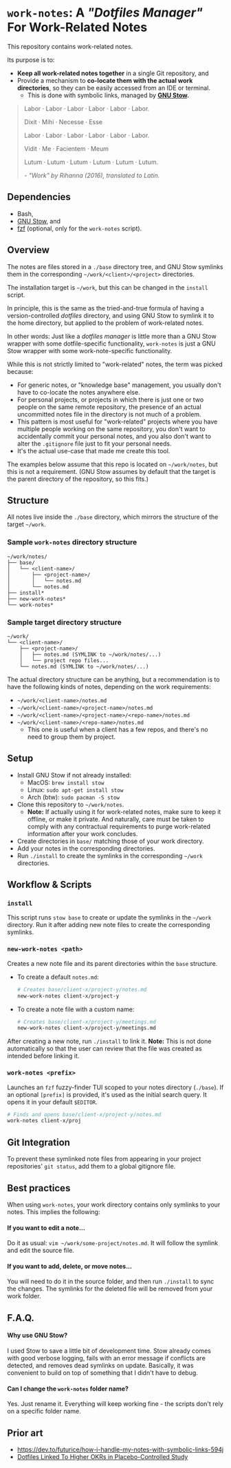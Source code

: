 # `work-notes`: A *"Dotfiles Manager"* For Work-Related Notes

This repository contains work-related notes.

Its purpose is to:
- **Keep all work-related notes together** in a single Git repository, and
- Provide a mechanism to **co-locate them with the actual work directories**,
  so they can be easily accessed from an IDE or terminal.
  - This is done with symbolic links, managed by **[GNU
    Stow](https://www.gnu.org/software/stow/).**

> Labor · Labor · Labor · Labor · Labor · Labor.
>
> Dixit · Mihi · Necesse · Esse
>
> Labor · Labor · Labor · Labor · Labor · Labor.
>
> Vidit · Me · Facientem · Meum
>
> Lutum · Lutum · Lutum · Lutum · Lutum · Lutum.
> 
> *- "Work" by Rihanna (2016), translated to Latin.*

## Dependencies

- Bash,
- [GNU Stow](https://www.gnu.org/software/stow/), and
- [fzf](https://github.com/junegunn/fzf) (optional, only for the `work-notes`
  script).

## Overview

The notes are files stored in a `./base` directory tree, and GNU Stow symlinks
them in the corresponding `~/work/<client>/<project>` directories.

The installation target is `~/work`, but this can be changed in the `install`
script. 

In principle, this is the same as the tried-and-true formula of having a
version-controlled *dotfiles* directory, and using GNU Stow to symlink it to
the home directory, but applied to the problem of work-related notes.

In other words: Just like a *dotfiles manager* is little more than a GNU Stow
wrapper with some dotfile-specific functionality, `work-notes` is just a GNU
Stow wrapper with some work-note-specific functionality.

While this is not strictly limited to "work-related" notes, the term was
picked because:
- For generic notes, or "knowledge base" management, you usually don't have to
  co-locate the notes anywhere else.
- For personal projects, or projects in which there is just one or two people
  on the same remote repository, the presence of an actual uncommitted notes
  file in the directory is not much of a problem.
- This pattern is most useful for "work-related" projects where you have
  multiple people working on the same repository, you don't want to
  accidentally commit your personal notes, and you also don't want to alter
  the `.gitignore` file just to fit your personal needs.
- It's the actual use-case that made me create this tool.

The examples below assume that this repo is located on `~/work/notes`, but
this is not a requirement. (GNU Stow assumes by default that the target is the
parent directory of the repository, so this fits.)

## Structure

All notes live inside the `./base` directory, which mirrors the structure of
the target `~/work`.

### Sample `work-notes` directory structure

```
~/work/notes/
├── base/
│   └── <client-name>/
│       ├── <project-name>/
│       │   └── notes.md
│       └── notes.md
├── install*
├── new-work-notes*
└── work-notes*
```

### Sample target directory structure

```
~/work/
└── <client-name>/
    ├── <project-name>/
    │   ├── notes.md (SYMLINK to ~/work/notes/...)
    │   └── project repo files...
    └── notes.md (SYMLINK to ~/work/notes/...)
```

The actual directory structure can be anything, but a recommendation is to
have the following kinds of notes, depending on the work requirements:
- `~/work/<client-name>/notes.md`
- `~/work/<client-name>/<project-name>/notes.md`
- `~/work/<client-name>/<project-name>/<repo-name>/notes.md`
- `~/work/<client-name>/<repo-name>/notes.md`
  - This one is useful when a client has a few repos, and there's no need to
    group them by project.

## Setup

- Install GNU Stow if not already installed:
  - MacOS: `brew install stow`
  - Linux: `sudo apt-get install stow`
  - Arch (btw): `sudo pacman -S stow`
- Clone this repository to `~/work/notes`.
  - **Note:** If actually using it for work-related notes, make sure to keep
    it offline, or make it private. And naturally, care must be taken to
    comply with any contractual requirements to purge work-related information
    after your work concludes.
- Create directories in `base/` matching those of your work directory.
- Add your notes in the corresponding directories.
- Run `./install` to create the symlinks in the corresponding `~/work`
  directories.

## Workflow & Scripts

### `install`

This script runs `stow base` to create or update the symlinks in the `~/work`
directory. Run it after adding new note files to create the corresponding
symlinks.

### `new-work-notes <path>`

Creates a new note file and its parent directories within the `base`
structure.

- To create a default `notes.md`:
  ```bash
  # Creates base/client-x/project-y/notes.md
  new-work-notes client-x/project-y
  ```
- To create a note file with a custom name:
  ```bash
  # Creates base/client-x/project-y/meetings.md
  new-work-notes client-x/project-y/meetings.md
  ```

After creating a new note, run `./install` to link it. **Note:** This is not
done automatically so that the user can review that the file was created as
intended before linking it.

### `work-notes <prefix>`

Launches an `fzf` fuzzy-finder TUI scoped to your notes directory (`./base`).
If an optional `[prefix]` is provided, it's used as the initial search query.
It opens it in your default `$EDITOR`.

```bash
# Finds and opens base/client-x/project-y/notes.md
work-notes client-x/proj
```

## Git Integration

To prevent these symlinked note files from appearing in your project
repositories' `git status`, add them to a global gitignore file.

## Best practices

When using `work-notes`, your work directory contains only symlinks to your
notes. This implies the following:

#### If you want to edit a note...
Do it as usual: `vim ~/work/some-project/notes.md`. It will follow the symlink
and edit the source file.

#### If you want to add, delete, or move notes...
You will need to do it in the source folder, and then run `./install` to sync
the changes. The symlinks for the deleted file will be removed from your work
folder.

## F.A.Q.

#### Why use GNU Stow?

I used Stow to save a little bit of development time. Stow already comes with
good verbose logging, fails with an error message if conflicts are detected,
and removes dead symlinks on update. Basically, it was convenient to build on
top of something that I didn't have to debug.

#### Can I change the `work-notes` folder name?

Yes. Just rename it. Everything will keep working fine - the scripts don't
rely on a specific folder name.

## Prior art
- https://dev.to/futurice/how-i-handle-my-notes-with-symbolic-links-594j
- [Dotfiles Linked To Higher OKRs in Placebo-Controlled
  Study](https://www.youtube.com/watch?v=dQw4w9WgXcQ)
